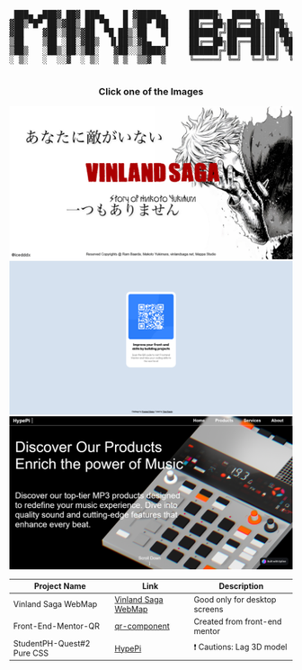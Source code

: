 <div align="center">



<pre align="center">

 ███▄ ▄███▓ ██▓ ███▄    █ ▓█████▄     ██████╗  █████╗ ███╗   ██╗██╗  ██╗
▓██▒▀█▀ ██▒▓██▒ ██ ▀█   █ ▒██▀ ██▌    ██╔══██╗██╔══██╗████╗  ██║██║ ██╔╝
▓██    ▓██░▒██▒▓██  ▀█ ██▒░██   █▌    ██████╔╝███████║██╔██╗ ██║█████╔╝ 
▒██    ▒██ ░██░▓██▒  ▐▌██▒░▓█▄   ▌    ██╔══██╗██╔══██║██║╚██╗██║██╔═██╗ 
▒██▒   ░██▒░██░▒██░   ▓██░░▒████▓     ██████╔╝██║  ██║██║ ╚████║██║  ██╗
░ ▒░   ░  ░░▓  ░ ▒░   ▒ ▒  ▒▒▓  ▒     ╚═════╝ ╚═╝  ╚═╝╚═╝  ╚═══╝╚═╝  ╚═╝

</pre>

</div>

<div align="center">

### **Click one of the Images**

[![Vinland Saga WebMap](/assets/webmap.png)](https://websys-baarde-midterm.vercel.app/)
[![Front-End-Mentor-QR](/assets/frontendmentor.png)](https://tcker.github.io/qr-code-component-main.io/)
[![StudentPH-Quest#2 Pure CSS](/assets/HypePi.png)](https://tcker.github.io/E-commerce-Web.github.io)

| Project Name        | Link                                                | Description                                         |
|---------------------|-----------------------------------------------------|-----------------------------------------------------|
| Vinland Saga WebMap | [Vinland Saga WebMap](https://websys-baarde-midterm.vercel.app/) | Good only for desktop screens |
| Front-End-Mentor-QR | [qr-component](https://tcker.github.io/qr-code-component-main.io/) | Created from front-end mentor |
| StudentPH-Quest#2 Pure CSS | [HypePi](https://tcker.github.io/E-commerce-Web.github.io) | ❗ Cautions: Lag 3D model |

</div>

